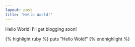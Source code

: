 ```yaml
---
layout: post
title: "Hello World!"
---
```


Hello World! I'll get blogging soon!


{% highlight ruby %}
puts "Hello Wold!"
{% endhighlight %}